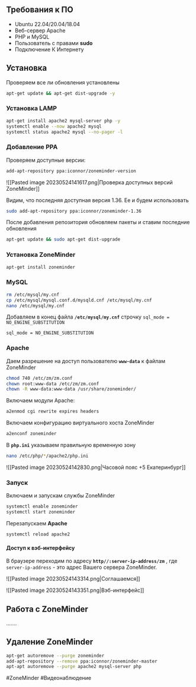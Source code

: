 ## Требования к ПО

- Ubuntu 22.04/20.04/18.04  
- Веб-сервер Apache  
- PHP и MySQL  
- Пользователь с правами **sudo** 
- Подключение К Интернету

## Установка

Проверяем все ли обновления установлены
```bash
apt-get update && apt-get dist-upgrade -y
```

### Установка LAMP
```bash
apt-get install apache2 mysql-server php -y
systemctl enable --now apache2 mysql
systemctl status apache2 mysql --no-pager -l
```

### Добавление PPA

Проверяем доступные версии:
```bash
add-apt-repository ppa:iconnor/zoneminder-version
```
![[Pasted image 20230524141617.png|Проверка доступных версий ZoneMinder]]

 Видим, что последняя доступная версия 1.36. Ее и будем использовать
 ```bash
 sudo add-apt-repository ppa:iconnor/zoneminder-1.36
```

После добавления репозитория обновляем пакеты и ставим последние обновления
```bash
apt-get update && sudo apt-get dist-upgrade
```

### Установка ZoneMinder

```bash
apt-get install zoneminder
```

### MySQL

```bash
rm /etc/mysql/my.cnf
cp /etc/mysql/mysql.conf.d/mysqld.cnf /etc/mysql/my.cnf
nano /etc/mysql/my.cnf
```

Добавляем в конец файла **`/etc/mysql/my.cnf`** строчку `sql_mode = NO_ENGINE_SUBSTITUTION`
```mysql
sql_mode = NO_ENGINE_SUBSTITUTION
```

### Apache

Даем разрешение на доступ пользователю **`www-data`** к файлам ZoneMinder 
```bash
chmod 740 /etc/zm/zm.conf
chown root:www-data /etc/zm/zm.conf
chown -R www-data:www-data /usr/share/zoneminder/
```

Включаем модули Apache:
```bash
a2enmod cgi rewrite expires headers
```

Включаем конфигурацию виртуального хоста ZoneMinder
```bash
a2enconf zoneminder
```

В **`php.ini`** указываем правильную временную зону

```bash
nano /etc/php/*/apache2/php.ini
```
![[Pasted image 20230524142830.png|Часовой пояс +5 Екатеринбург]]


### Запуск

Включаем и запускам службы ZoneMinder
```bash
systemctl enable zoneminder
systemctl start zoneminder
```

Перезапускаем **Apache**
```bash
systemctl reload apache2
```

#### Доступ к вэб-интерфейсу

В браузере переходим по адресу **`http//:server-ip-address/zm`** , где `server-ip-address` - это адрес Вашего сервера ZoneMinder.

![[Pasted image 20230524143314.png|Соглашаемся]]

![[Pasted image 20230524143351.png|Вэб-интерфейс]]

## Работа с ZoneMinder
.......


## Удаление ZoneMinder

```bash
apt-get autoremove --purge zoneminder
add-apt-repository --remove ppa:iconnor/zoneminder-master
apt-apt autoremove --purge apache2 mysql-server php
```

#ZoneMinder #Видеонаблюдение 